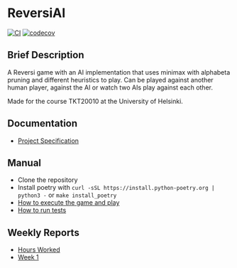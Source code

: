 # ReversiAI

[![CI](https://github.com/LittleHaku/ReversiAI/actions/workflows/main.yml/badge.svg)](https://github.com/LittleHaku/ReversiAI/actions/workflows/main.yml)
[![codecov](https://codecov.io/gh/LittleHaku/ReversiAI/graph/badge.svg?token=5BP77HLZEI)](https://codecov.io/gh/LittleHaku/ReversiAI)

## Brief Description

A Reversi game with an AI implementation that uses minimax with alphabeta pruning and different heuristics to play. Can be played against another human player, against the AI or watch two AIs play against each other.

Made for the course TKT20010 at the University of Helsinki.

## Documentation

- [Project Specification](documentation/project_specification.md)

## Manual

- Clone the repository
- Install poetry with `curl -sSL https://install.python-poetry.org | python3 -` or `make install_poetry`
- [How to execute the game and play](documentation/how_to_play.md)
- [How to run tests](documentation/how_to_run_tests.md)

## Weekly Reports

- [Hours Worked](documentation/hours_worked.md)
- [Week 1](documentation/weekly_reports/week1.md)
